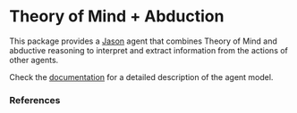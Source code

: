 # Theory of Mind + Abduction

This package provides a [Jason](http://jason.sourceforge.net)
agent that combines Theory of Mind and abductive reasoning to interpret and
extract information from the actions of other agents.

Check the [documentation](https://nmontesg.github.io/tomabd/html/index.html)
for a detailed description of the agent model.

### References
<!-- TODO: add references here later on -->

